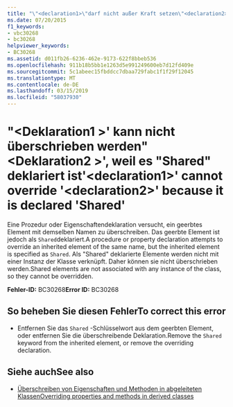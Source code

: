 ```yaml
---
title: "\"<declaration1>\"darf nicht außer Kraft setzen\"<declaration2>\", weil es \"Shared\" deklariert ist"
ms.date: 07/20/2015
f1_keywords:
- vbc30268
- bc30268
helpviewer_keywords:
- BC30268
ms.assetid: d011fb26-6236-462e-9173-622f8bbeb536
ms.openlocfilehash: 911b18b5bb1e1263d5e991249600eb7d12fd409e
ms.sourcegitcommit: 5c1abeec15fbddcc7dbaa729fabc1f1f29f12045
ms.translationtype: MT
ms.contentlocale: de-DE
ms.lasthandoff: 03/15/2019
ms.locfileid: "58037930"
---
```

# <a name="declaration1-cannot-override-declaration2-because-it-is-declared-shared"></a><span data-ttu-id="93ef7-102">"\<Deklaration1 >' kann nicht überschrieben werden"\<Deklaration2 >', weil es "Shared" deklariert ist</span><span class="sxs-lookup"><span data-stu-id="93ef7-102">'\<declaration1>' cannot override '\<declaration2>' because it is declared 'Shared'</span></span>
<span data-ttu-id="93ef7-103">Eine Prozedur oder Eigenschaftendeklaration versucht, ein geerbtes Element mit demselben Namen zu überschreiben. Das geerbte Element ist jedoch als `Shared`deklariert.</span><span class="sxs-lookup"><span data-stu-id="93ef7-103">A procedure or property declaration attempts to override an inherited element of the same name, but the inherited element is specified as `Shared`.</span></span> <span data-ttu-id="93ef7-104">Als "Shared" deklarierte Elemente werden nicht mit einer Instanz der Klasse verknüpft. Daher können sie nicht überschrieben werden.</span><span class="sxs-lookup"><span data-stu-id="93ef7-104">Shared elements are not associated with any instance of the class, so they cannot be overridden.</span></span>  
  
 <span data-ttu-id="93ef7-105">**Fehler-ID:** BC30268</span><span class="sxs-lookup"><span data-stu-id="93ef7-105">**Error ID:** BC30268</span></span>  
  
## <a name="to-correct-this-error"></a><span data-ttu-id="93ef7-106">So beheben Sie diesen Fehler</span><span class="sxs-lookup"><span data-stu-id="93ef7-106">To correct this error</span></span>  
  
-   <span data-ttu-id="93ef7-107">Entfernen Sie das `Shared` -Schlüsselwort aus dem geerbten Element, oder entfernen Sie die überschreibende Deklaration.</span><span class="sxs-lookup"><span data-stu-id="93ef7-107">Remove the `Shared` keyword from the inherited element, or remove the overriding declaration.</span></span>  
  
## <a name="see-also"></a><span data-ttu-id="93ef7-108">Siehe auch</span><span class="sxs-lookup"><span data-stu-id="93ef7-108">See also</span></span>

- [<span data-ttu-id="93ef7-109">Überschreiben von Eigenschaften und Methoden in abgeleiteten Klassen</span><span class="sxs-lookup"><span data-stu-id="93ef7-109">Overriding properties and methods in derived classes</span></span>](~/docs/visual-basic/programming-guide/language-features/objects-and-classes/inheritance-basics.md#overriding-properties-and-methods-in-derived-classes)
